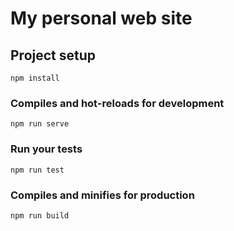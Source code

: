 # My personal web site 

## Project setup
```
npm install
```

### Compiles and hot-reloads for development
```
npm run serve
```

### Run your tests
```
npm run test
```

### Compiles and minifies for production
```
npm run build
```
